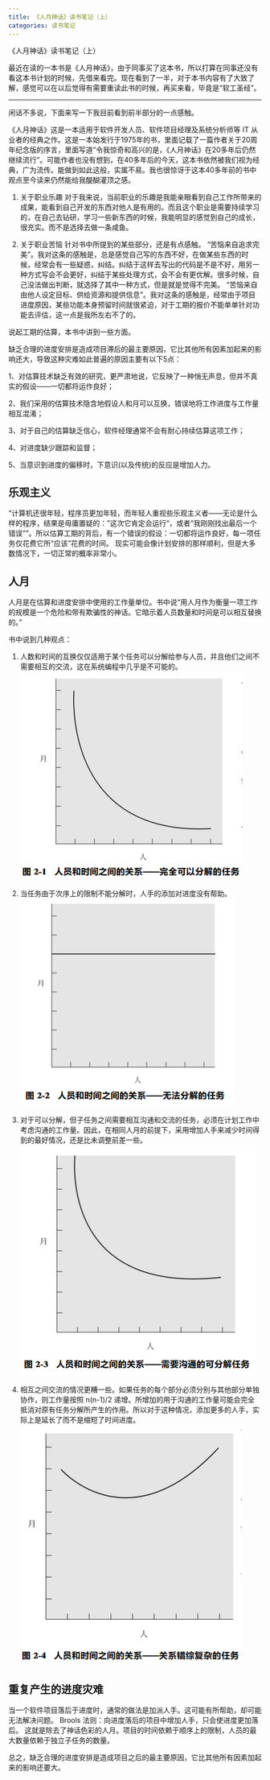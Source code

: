 ```yaml
---
title: 《人月神话》读书笔记（上）
categories: 读书笔记
---
```

《人月神话》读书笔记（上）
<!-- more -->

最近在读的一本书是《人月神话》，由于同事买了这本书，所以打算在同事还没有看这本书计划的时候，先借来看完。现在看到了一半，对于本书内容有了大致了解，感觉可以在以后觉得有需要重读此书的时候，再买来看，毕竟是“软工圣经”。
***
闲话不多说，下面来写一下我目前看到前半部分的一点感触。

《人月神话》这是一本适用于软件开发人员、软件项目经理及系统分析师等 IT 从业者的经典之作。这是一本始发行于1975年的书，里面记载了一篇作者关于20周年纪念版的序言，里面写道“令我惊奇和高兴的是，《人月神话》在20多年后仍然继续流行”。可能作者也没有想到，在40多年后的今天，这本书依然被我们视为经典，广为流传。能做到如此这般，实属不易。我也很惊讶于这本40多年前的书中观点至今读来仍然能给我醍醐灌顶之感。

1. 关于职业乐趣
对于我来说，当前职业的乐趣是我能亲眼看到自己工作所带来的成果，能看到自己开发的东西对他人是有用的。而且这个职业是需要持续学习的，在自己去钻研，学习一些新东西的时候，我能明显的感觉到自己的成长，很充实。而不是选择去做一条咸鱼。

2. 关于职业苦恼
针对书中所提到的某些部分，还是有点感触。
“苦恼来自追求完美”。我对这条的感触是，总是感觉自己写的东西不好，在做某些东西的时候，经常会有一些疑惑，纠结。纠结于这样去写出的代码是不是不好，用另一种方式写会不会更好，纠结于某些处理方式，会不会有更优解。很多时候，自己没法做出判断，就选择了其中一种方式，但是就是觉得不完美。
“苦恼来自由他人设定目标、供给资源和提供信息”。我对这条的感触是，经常由于项目进度原因，某些功能本身预留时间就很紧迫，对于工期的报价不能单单针对功能去评估，这一点是我所左右不了的。

说起工期的估算，本书中讲到一些方面。

缺乏合理的进度安排是造成项目滞后的最主要原因，它比其他所有因素加起来的影响还大，导致这种灾难如此普遍的原因主要有以下5点：

1、对估算技术缺乏有效的研究，更严肃地说，它反映了一种悄无声息，但并不真实的假设——一切都将运作良好；

2、我们采用的估算技术隐含地假设人和月可以互换，错误地将工作进度与工作量相互混淆；

3、对于自己的估算缺乏信心，软件经理通常不会有耐心持续估算这项工作；

4、对进度缺少跟踪和监督；

5、当意识到进度的偏移时，下意识(以及传统)的反应是增加人力。
## 乐观主义
“计算机还很年轻，程序员更加年轻，而年轻人重视些乐观主义者——无论是什么样的程序，结果是毋庸置疑的：”这次它肯定会运行“，或者“我刚刚找出最后一个错误””。所以估算工期的背后，有一个错误的假设：一切都将运作良好，每一项任务仅花费它所“应该”花费的时间。
现实可能会像计划安排的那样顺利，但是大多数情况下，一切正常的概率非常小。
## 人月
人月是在估算和进度安排中使用的工作量单位。书中说“用人月作为衡量一项工作的规模是一个危险和带有欺骗性的神话。它暗示着人员数量和时间是可以相互替换的。”

书中说到几种观点：

1. 人数和时间的互换仅仅适用于某个任务可以分解给参与人员，并且他们之间不需要相互的交流，这在系统编程中几乎是不可能的。
![](/img/rysh/1.png)  

2. 当任务由于次序上的限制不能分解时，人手的添加对进度没有帮助。
![](/img/rysh/2.png)  

3. 对于可以分解，但子任务之间需要相互沟通和交流的任务，必须在计划工作中考虑沟通的工作量。因此，在相同人月的前提下，采用增加人手来减少时间得到的最好情况，还是比未调整前差一些。
![](/img/rysh/3.png)  

4. 相互之间交流的情况更糟一些。如果任务的每个部分必须分别与其他部分单独协作，则工作量按照 n(n-1)/2 递增。所增加的用于沟通的工作量可能会完全抵消对原有任务分解所产生的作用。所以对于这种情况，添加更多的人手，实际上是延长了而不是缩短了时间进度。
![](/img/rysh/4.png)  

## 重复产生的进度灾难
当一个软件项目落后于进度时，通常的做法是加派人手。这可能有所帮助，却可能无法解决问题。
Brools 法则：向进度落后的项目中增加人手，只会使进度更加落后。
这就是除去了神话色彩的人月。项目的时间依赖于顺序上的限制，人员的最大数量依赖于独立子任务的数量。

总之，缺乏合理的进度安排是造成项目之后的最主要原因，它比其他所有因素加起来的影响还要大。